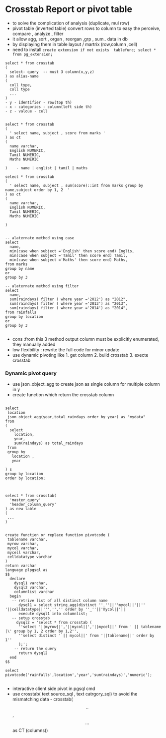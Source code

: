 # Crosstab Report or pivot table
- to solve the complication of analysis (duplicate, mul row)
- pivot table (inverted table) convert rows to column to easy the perceive, compare , analyze , filter
- it allow agg, sort , organ , reorgan ,grp , sum.. data in db
- by displaying them in table layout / martrix (row,column ,cell)
- need to install ` create extension if not exists  tablefunc; select * from pg_extension;  `

```
select * from crosstab
(
  select- query  -- must 3 column(x,y,z)
) as alias-name
(
  coll type,
  coll type
  ...
)
- y - identifier - row(top th)
- x - categories - column(left side th)
- z - valoue - cell


select * from crosstab
(
  ' select name, subject , score from marks '
) as ct
(
  name varchar,
  English NUMERIC,
  Tamil NUMERIC,
  Maths NUMERIC

)    - name | englist | tamil | maths

select * from crosstab
(
  ' select name, subject , sum(score)::int from marks group by name,subject order by 1, 2  '      
) as ct
(
  name varchar, 
  English NUMERIC,     
  Tamil NUMERIC,       
  Maths NUMERIC

)


-- alaternate method using case
select
  name,
  min(case when subject ='English' then score end) Englis,
  min(case when subject ='Tamil' then score end) Tamil,
  min(case when subject ='Maths' then score end) Maths,
from marks
group by name
or
group by 3

-- alaternate method using filter
select
  name,
  sum(raindays) filter ( where year ='2012') as "2012",
  sum(raindays) filter ( where year ='2013') as "2013",
  sum(raindays) filter ( where year ='2014') as "2014",
from rainfalls
group by location
or
group by 3


```
- cons :from this 3 method output column must be explicitly enumerated, they manually added
 - low flexibility : rewrite the full code for minor update
 - use dynamic pivoting like 1. get column 2. build crosstab 3. execte crosstab
### Dynamic pivot query
- use json_object_agg to create json as single column for multiple column in y
- create function which return the crosstab column
```

select
 location
 json_object_agg(year,total_raindays order by year) as "mydata"
from
(
  select
    location,
    year,
    sum(raindays) as total_raindays
 from
 group by
   location ,
   year

) s
group by location
order by location;



select * from crosstab(
  'master_query'
  'header_column_query'
) as new table
(
 ...
)


create function or replace function pivotcode (
 tablename varchar,
 myrow varchar,
 mycol varchar,
 mycell varchar,
 celldatatype varchar
)
return varchar
language plpgsql as
$$
  declare
    dysql1 varchar,
    dysql2 varchar,
    columnlist varchar
  begin
   -- retrive list of all distinct column name
      dysql1 = select string_agg(distinct ''_''||''mycol||'||'' '||celldatatype||''','','' order by ''_''||'mycol||'||
      execute dysql1 into columnlist;
   -- setup crosstab
     dysql2 = 'select * from crosstab (
      ''select '||myrow||','||mycol||','||mycel||' from ' || tablename |\' group by 1, 2 order by 1,2'',
      ''select distinct ' || mycol||' from '||tablename||' order by 1''
      );';
    -- return the query
      return dysql2
  end
$$

select pivotcode('rainfalls',location','year','sum(raindays)','numeric');


```
- interactive client side pivot in pgsql cmd
- use crosstab( text source_sql , text catrgory_sql) to avoid the mismatching data - crosstab($$..$$ , $$...$$ as CT (columns))
  
